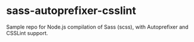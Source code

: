 sass-autoprefixer-csslint
=========================

Sample repo for Node.js compilation of Sass (scss), with Autoprefixer and CSSLint support.
